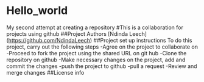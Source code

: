 # Hello_world
My second attempt at creating a repository
#This is a collaboration for projects using github
##Project Authors
[Ndinda Leech] (https://github.com/NdindaLeech) 
##Project set up instructions
To do this project, carry out the following steps
-Agree on the project to collaborate on
-Proceed to fork the project  using the shared URL on git hub
-Clone the repository on github
-Make necessary changes on the project, add and commit the changes
-push the project to github
-pull a request
-Review and merge changes
##License info
